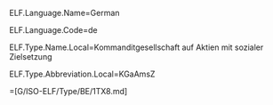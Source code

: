 ELF.Language.Name=German

ELF.Language.Code=de

ELF.Type.Name.Local=Kommanditgesellschaft auf Aktien mit sozialer Zielsetzung

ELF.Type.Abbreviation.Local=KGaAmsZ

=[G/ISO-ELF/Type/BE/1TX8.md]